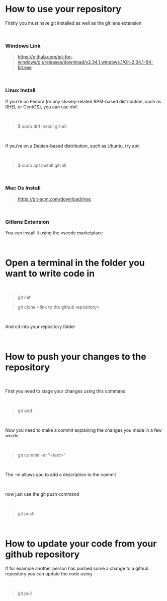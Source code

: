 <br>

# How to use your repository

Firstly you must have git installed as well as the git lens extension

<br>

### **Windows Link**

> https://github.com/git-for-windows/git/releases/download/v2.34.1.windows.1/Git-2.34.1-64-bit.exe

<br>

### **Linux Install**

If you’re on Fedora (or any closely-related RPM-based distribution, such as RHEL or CentOS), you can use dnf:

<br>

> $ sudo dnf install git-all

<br>

If you’re on a Debian-based distribution, such as Ubuntu, try apt:

<br>

> $ sudo apt install git-all

<br>

### **Mac Os Install**

> https://git-scm.com/download/mac

<br>

### **Gitlens Extension**

You can install it using the vscode marketplace

<br>

# Open a terminal in the folder you want to write code in

<br>

> git init

> git clone \<link to the github repository>

<br>

And cd into your repository folder

<br>

# How to push your changes to the repository

<br>

First you need to stage your changes using this command

<br>

> git add .

<br>

Now you need to make a commit explaining the changes you made
in a few words

<br>

> git commit -m "\<text>"

<br>

The -m allows you to add a description to the commit

<br>

now just use the git push command

<br>

> git push

<br>

# How to update your code from your github repository

If for example another person has pushed some a change to a github repository you can update the code using

<br>

> git pull

